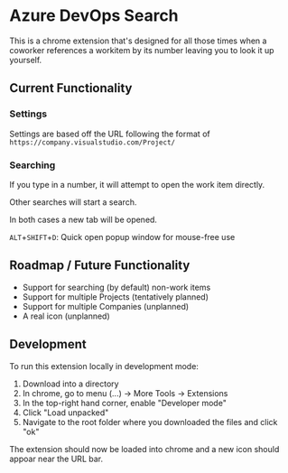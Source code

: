 # Azure DevOps Search

This is a chrome extension that's designed for all those times when a coworker references a workitem by its number leaving you to look it up yourself.

## Current Functionality

### Settings
Settings are based off the URL following the format of `https://company.visualstudio.com/Project/`

### Searching
If you type in a number, it will attempt to open the work item directly.

Other searches will start a search.

In both cases a new tab will be opened.


`ALT`+`SHIFT`+`D`:  Quick open popup window for mouse-free use

## Roadmap / Future Functionality

* Support for searching (by default) non-work items
* Support for multiple Projects (tentatively planned)
* Support for multiple Companies (unplanned)
* A real icon (unplanned)

## Development

To run this extension locally in development mode: 

1. Download into a directory
2. In chrome, go to menu (...) -> More Tools -> Extensions
3. In the top-right hand corner, enable "Developer mode"
4. Click "Load unpacked"
5. Navigate to the root folder where you downloaded the files and click "ok"

The extension should now be loaded into chrome and a new icon should appoar near the URL bar.
